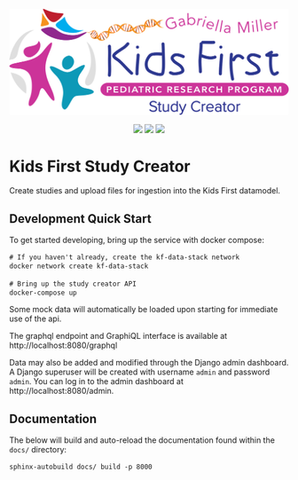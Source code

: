 <p align="center">
  <img src="docs/_static/images/study_creator.svg" alt="study creator logo" width="660px">
</p>
<p align="center">
  <a href="https://github.com/kids-first/kf-api-study-creator/blob/master/LICENSE"><img src="https://img.shields.io/github/license/kids-first/kf-api-study-creator.svg?style=for-the-badge"></a>
  <a href="https://kids-first.github.io/kf-api-study-creator/"><img src="https://img.shields.io/readthedocs/pip.svg?style=for-the-badge"></a>
  <a href="https://circleci.com/gh/kids-first/kf-api-study-creator"><img src="https://img.shields.io/circleci/project/github/kids-first/kf-api-study-creator.svg?style=for-the-badge"></a>
</p>

# Kids First Study Creator

Create studies and upload files for ingestion into the Kids First datamodel.

## Development Quick Start

To get started developing, bring up the service with docker compose:
```
# If you haven't already, create the kf-data-stack network
docker network create kf-data-stack

# Bring up the study creator API
docker-compose up
```

Some mock data will automatically be loaded upon starting for immediate use
of the api.

The graphql endpoint and GraphiQL interface is available at
http://localhost:8080/graphql

Data may also be added and modified through the Django admin dashboard.
A Django superuser will be created with username `admin` and password `admin`.
You can log in to the admin dashboard at http://localhost:8080/admin.

## Documentation

The below will build and auto-reload the documentation found within the
`docs/` directory:
```
sphinx-autobuild docs/ build -p 8000
```
